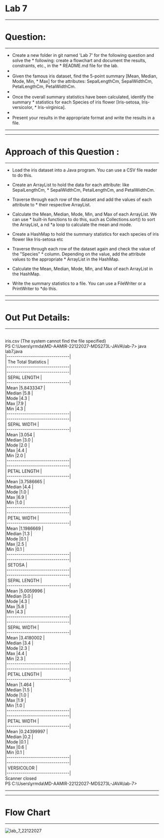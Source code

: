 # Lab 7
***************
# Question:
***************
* Create a new folder in git named 'Lab 7' for the following question and solve the * following: create a flowchart and document the results, constraints, etc., in the * README.md file for the lab.
* 
* Given the famous iris dataset, find the 5-point summary [Mean, Median, Mode, Min, * Max] for the attributes: SepalLengthCm, SepalWidthCm, PetalLengthCm, PetalWidthCm.
* 
* Once the overall summary statistics have been calculated, identify the summary * statistics for each Species of iris flower [Iris-setosa, Iris-versicolor, * Iris-virginica].
* 
* Present your results in the appropriate format and write the results in a file.


*************************************************************************************


******************************
# Approach of this Question :
******************************

* Load the iris dataset into a Java program. You can use a CSV file reader to do 
      this.

* Create an ArrayList to hold the data for each attribute:
    like  SepalLengthCm, * SepalWidthCm, PetalLengthCm, and PetalWidthCm.

* Traverse through each row of the dataset and add the values of each attribute   to * their respective ArrayList.

* Calculate the Mean, Median, Mode, Min, and Max of each ArrayList.
       We  can use * built-in functions to do this, such as Collections.sort() to sort the ArrayList, a nd *a loop to calculate the mean and mode.

* Create a HashMap to hold the summary statistics for each species of iris flower 
   like Iris-setosa  etc

* Traverse through each row of the dataset again and check the value of the         "Species" * column. 
 Depending on the value, add the attribute values to the appropriate * ArrayList in the HashMap.

* Calculate the Mean, Median, Mode, Min, and Max of each ArrayList in the HashMap.

* Write the summary statistics to a file. You can use a FileWriter or a PrintWriter to *do this.


**************************************************************************************************************************************************************************

***************************
# Out Put Details:
***************************
<br>    iris.csv (The system cannot find the file specified)
<br>    PS C:\Users\yrmda\MD-AAMIR-22122027-MDS273L-JAVA\lab-7> java lab7.java
<br>    |--------------------------------|
<br>    |       The Total Statistics     |
<br>    |--------------------------------|
<br>    |--------------------------------|
<br>    |         SEPAL LENGTH           |
<br>    |--------------------------------|
<br>    |Mean            |5.8433347      |
<br>    |Median          |5.8            |
<br>    |Mode            |4.3            |
<br>    |Max             |7.9            |
<br>    |Min             |4.3            |
<br>    |--------------------------------|
<br>    |--------------------------------|
<br>    |         SEPAL WIDTH            |
<br>    |--------------------------------|
<br>    |Mean            |3.054          |
<br>    |Median          |3.0            |
<br>    |Mode            |2.0            |
<br>    |Max             |4.4            |
<br>    |Min             |2.0            |
<br>    |--------------------------------|
<br>    |--------------------------------|
<br>    |         PETAL LENGTH           |
<br>    |--------------------------------|
<br>    |Mean            |3.7586665      |
<br>    |Median          |4.4            |
<br>    |Mode            |1.0            |
<br>    |Max             |6.9            |
<br>    |Min             |1.0            |
<br>    |--------------------------------|
<br>    |--------------------------------|
<br>    |         PETAL WIDTH            |
<br>    |--------------------------------|
<br>    |Mean            |1.1986669      |
<br>    |Median          |1.3            |
<br>    |Mode            |0.1            |
<br>    |Max             |2.5            |
<br>    |Min             |0.1            |
<br>    |--------------------------------|
<br>    |--------------------------------|
<br>    |         SETOSA                 |
<br>    |--------------------------------|
<br>    |--------------------------------|
<br>    |         SEPAL LENGTH           |
<br>    |--------------------------------|
<br>    |Mean            |5.0059996      |
<br>    |Median          |5.0            |
<br>    |Mode            |4.3            |
<br>    |Max             |5.8            |
<br>    |Min             |4.3            |
<br>    |--------------------------------|
<br>    |--------------------------------|
<br>    |         SEPAL WIDTH            |
<br>    |--------------------------------|
<br>    |Mean            |3.4180002      |
<br>    |Median          |3.4            |
<br>    |Mode            |2.3            |
<br>    |Max             |4.4            |
<br>    |Min             |2.3            |
<br>    |--------------------------------|
<br>    |--------------------------------|
<br>    |         PETAL LENGTH           |
<br>    |--------------------------------|
<br>    |Mean            |1.464          |
<br>    |Median          |1.5            |
<br>    |Mode            |1.0            |
<br>    |Max             |1.9            |
<br>    |Min             |1.0            |
<br>    |--------------------------------|
<br>    |--------------------------------|
<br>    |         PETAL WIDTH            |
<br>    |--------------------------------|
<br>    |Mean            |0.24399997     |
<br>    |Median          |0.2            |
<br>    |Mode            |0.1            |
<br>    |Max             |0.6            |
<br>    |Min             |0.1            |
<br>    |--------------------------------|
<br>    |--------------------------------|
<br>    |         VERSICOLOR             |
<br>    |--------------------------------|
<br>    Scanner closed
<br>    PS C:\Users\yrmda\MD-AAMIR-22122027-MDS273L-JAVA\lab-7> 

*******************************************************************************************************************************************************************

***************************
# Flow Chart
**************************


![lab_7_22122027](https://github.com/mdaamir6870/MD-AAMIR-22122027-MDS273L-JAVA/assets/97155542/6a235d3a-e30b-4a36-8227-646eb7395956)

